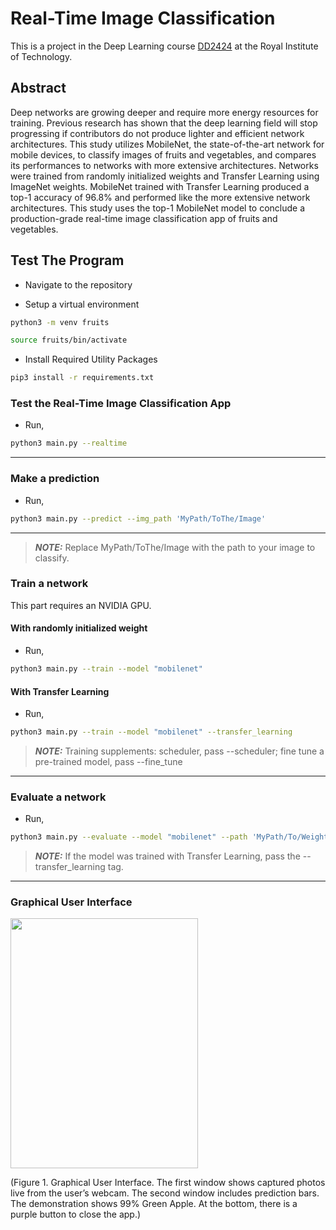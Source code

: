 # Real-Time Image Classification


This is a project in the Deep Learning course [DD2424](https://www.kth.se/student/kurser/kurs/DD2424?l=en) at the Royal Institute of Technology.

## Abstract

Deep networks are growing deeper and require more energy resources for training. Previous research has shown that the deep learning field will stop progressing if contributors do not produce lighter and efficient network architectures. This study utilizes MobileNet, the state-of-the-art network for mobile devices, to classify images of fruits and vegetables, and compares its performances to networks with more extensive architectures. Networks were trained from randomly initialized weights and Transfer Learning using ImageNet weights. MobileNet trained with Transfer Learning produced a top-1 accuracy of 96.8% and performed like the more extensive network architectures. This study uses the top-1 MobileNet model to conclude a production-grade real-time image classification app of fruits and vegetables.

## Test The Program

* Navigate to the repository

* Setup a virtual environment

```bash
python3 -m venv fruits
```

```bash
source fruits/bin/activate
```

* Install Required Utility Packages

```bash
pip3 install -r requirements.txt
```

### Test the Real-Time Image Classification App

* Run,

```bash
python3 main.py --realtime
```
----
### Make a prediction

* Run,

```bash
python3 main.py --predict --img_path 'MyPath/ToThe/Image'
```
-----
> **_NOTE:_** Replace MyPath/ToThe/Image with the path to your image to classify.

### Train a network
This part requires an NVIDIA GPU.
#### With randomly initialized weight

* Run,

```bash
python3 main.py --train --model "mobilenet"
```
#### With Transfer Learning

* Run,

```bash
python3 main.py --train --model "mobilenet" --transfer_learning
```
> **_NOTE:_**  Training supplements: scheduler, pass --scheduler; fine tune a pre-trained model, pass --fine_tune

----

### Evaluate a network

* Run,

```bash
python3 main.py --evaluate --model "mobilenet" --path 'MyPath/To/Weights'
```
> **_NOTE:_**  If the model was trained with Transfer Learning, pass the --transfer_learning tag.

----

### Graphical User Interface
<img src="https://i.ibb.co/McKnL80/GUI.png" width="300" height="400">

(Figure 1. Graphical User Interface. The first window shows captured photos live from the user’s webcam. The second window includes prediction bars. The demonstration shows 99% Green Apple. At the bottom, there is a purple button to close the app.)
